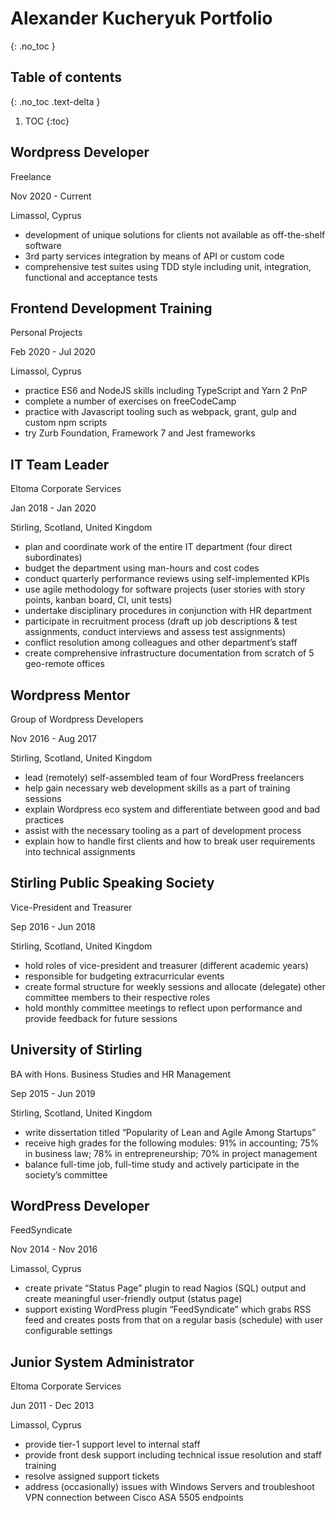 # Alexander Kucheryuk Portfolio
{: .no_toc }

## Table of contents
{: .no_toc .text-delta }

1. TOC
{:toc}

## Wordpress Developer

<div class='textbox'>
    <p>Freelance</p>
    <p>Nov 2020 - Current</p>
    <p>Limassol, Cyprus</p>
    <div></div>
</div>

- development of unique solutions for clients not available as off-the-shelf software
- 3rd party services integration by means of API or custom code
- comprehensive test suites using TDD style including unit, integration, functional and acceptance tests

## Frontend Development Training

<div class='textbox'>
    <p>Personal Projects</p>
    <p>Feb 2020 - Jul 2020</p>
    <p>Limassol, Cyprus</p>
    <div></div>
</div>

- practice ES6 and NodeJS skills including TypeScript and Yarn 2 PnP
- complete a number of exercises on freeCodeCamp
- practice with Javascript tooling such as webpack, grant, gulp and custom npm scripts
- try Zurb Foundation, Framework 7 and Jest frameworks

## IT Team Leader

<div class='textbox'>
    <p>Eltoma Corporate Services</p>
    <p>Jan 2018 - Jan 2020</p>
    <p>Stirling, Scotland, United Kingdom</p>
    <div></div>
</div>

- plan and coordinate work of the entire IT department (four direct subordinates)
- budget the department using man-hours and cost codes
- conduct quarterly performance reviews using self-implemented KPIs
- use agile methodology for software projects (user stories with story points, kanban board, CI, unit tests)
- undertake disciplinary procedures in conjunction with HR department
- participate in recruitment process (draft up job descriptions & test assignments, conduct interviews and assess test assignments)
- conflict resolution among colleagues and other department’s staff
- create comprehensive infrastructure documentation from scratch of 5 geo-remote offices

## Wordpress Mentor

<div class='textbox'>
    <p>Group of Wordpress Developers</p>
    <p>Nov 2016 - Aug 2017</p>
    <p>Stirling, Scotland, United Kingdom</p>
    <div></div>
</div>

- lead (remotely) self-assembled team of four WordPress freelancers
- help gain necessary web development skills as a part of training sessions
- explain Wordpress eco system and differentiate between good and bad practices
- assist with the necessary tooling as a part of development process
- explain how to handle first clients and how to break user requirements into technical assignments

## Stirling Public Speaking Society

<div class='textbox'>
    <p>Vice-President and Treasurer</p>
    <p>Sep 2016 - Jun 2018</p>
    <p>Stirling, Scotland, United Kingdom</p>
    <div></div>
</div>

- hold roles of vice-president and treasurer (different academic years)
- responsible for budgeting extracurricular events
- create formal structure for weekly sessions and allocate (delegate) other committee members to their respective roles
- hold monthly committee meetings to reflect upon performance and provide feedback for future sessions

## University of Stirling

<div class='textbox'>
    <p>BA with Hons. Business Studies and HR Management</p>
    <p>Sep 2015 - Jun 2019</p>
    <p>Stirling, Scotland, United Kingdom</p>
    <div></div>
</div>

- write dissertation titled “Popularity of Lean and Agile Among Startups”
- receive high grades for the following modules: 91% in accounting; 75% in business law; 78% in entrepreneurship; 70% in project management
- balance full-time job, full-time study and actively participate in the society’s committee

## WordPress Developer

<div class='textbox'>
    <p>FeedSyndicate</p>
    <p>Nov 2014 - Nov 2016</p>
    <p>Limassol, Cyprus</p>
    <div></div>
</div>

- create private “Status Page” plugin to read Nagios (SQL) output and create meaningful user-friendly output (status page)
- support existing WordPress plugin “FeedSyndicate” which grabs RSS feed and creates posts from that on a regular basis (schedule) with user configurable settings

## Junior System Administrator

<div class='textbox'>
    <p>Eltoma Corporate Services</p>
    <p>Jun 2011 - Dec 2013</p>
    <p>Limassol, Cyprus</p>
    <div></div>
</div>

- provide tier-1 support level to internal staff
- provide front desk support including technical issue resolution and staff training
- resolve assigned support tickets
- address (occasionally) issues with Windows Servers and troubleshoot VPN connection between Cisco ASA 5505 endpoints
